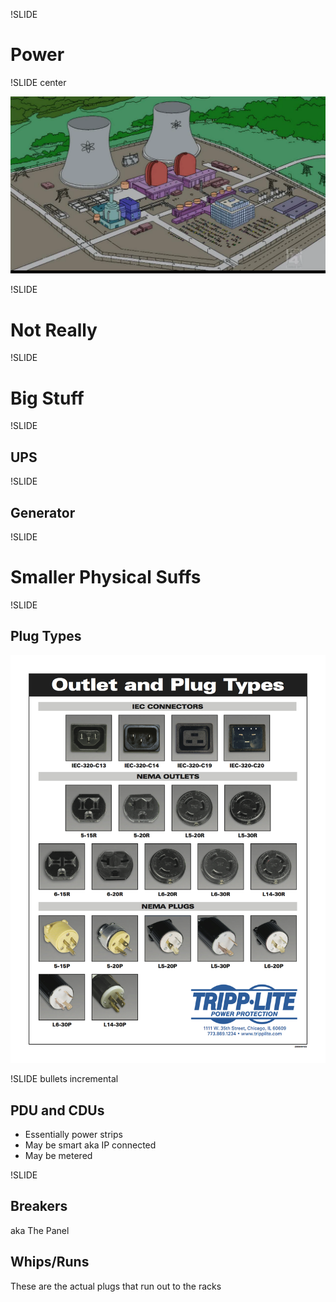 !SLIDE

# Power #

!SLIDE center

![power](power_plant.png)

!SLIDE

# Not Really #

!SLIDE 

# Big Stuff #

!SLIDE 

## UPS ##

!SLIDE

## Generator ##

!SLIDE 

# Smaller Physical Suffs #

!SLIDE 

##  Plug Types ##

![plugs](plugs.jpg)

!SLIDE bullets incremental

## PDU and CDUs ##

* Essentially power strips
* May be smart aka IP connected
* May be metered

!SLIDE

## Breakers ##

aka The Panel

## Whips/Runs ##

These are the actual plugs that run out to the racks

